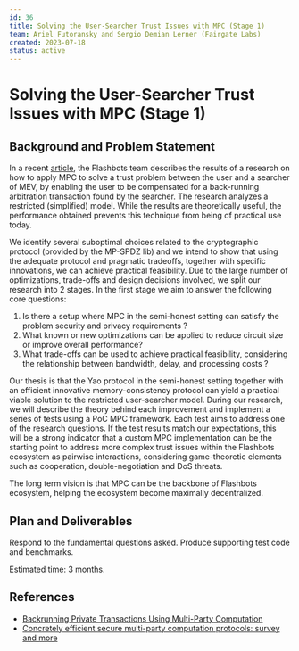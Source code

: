 ```yaml
---
id: 36
title: Solving the User-Searcher Trust Issues with MPC (Stage 1)
team: Ariel Futoransky and Sergio Demian Lerner (Fairgate Labs)
created: 2023-07-18
status: active
---
```


# Solving the User-Searcher Trust Issues with MPC (Stage 1)



## Background and Problem Statement
In a recent [article](https://writings.flashbots.net/backrunning-private-txs-MPC), the Flashbots team describes the results of a research on how to apply MPC to solve a trust problem between the user and a searcher of MEV, by enabling the user to be compensated for a back-running arbitration transaction found by the searcher. The research analyzes a restricted (simplified) model. While the results are theoretically useful, the performance obtained prevents this technique from being of practical use today.

We identify several suboptimal choices related to the cryptographic protocol (provided by the MP-SPDZ lib) and we intend to show that using the adequate protocol and pragmatic tradeoffs, together with specific innovations, we can achieve practical feasibility.
Due to the large number of optimizations, trade-offs and design decisions involved, we split our research into 2 stages. In the first stage we aim to answer the following core questions:

1. Is there a setup where MPC in the semi-honest setting can satisfy the problem security and privacy requirements ?
2. What known or new optimizations can be applied to reduce circuit size or improve overall performance?
3. What trade-offs can be used to achieve practical feasibility, considering the relationship between bandwidth, delay, and processing costs ?


Our  thesis is that the Yao protocol in the semi-honest setting together with an efficient innovative memory-consistency protocol can yield a practical viable solution to the restricted user-searcher model.
During our research, we will describe the theory behind each improvement and implement a series of tests using a PoC MPC framework. Each test aims to address one of the research questions. If the test results match our expectations, this will be a strong indicator that a custom MPC implementation can be the starting point to address more complex trust issues within the Flashbots ecosystem as pairwise interactions, considering game-theoretic elements such as cooperation, double-negotiation and DoS threats.

The long term vision is that MPC can be the backbone of Flashbots ecosystem, helping the ecosystem become maximally decentralized.

## Plan and Deliverables

Respond to the fundamental questions asked. Produce supporting test code and benchmarks. 

Estimated time: 3 months.

## References

- [Backrunning Private Transactions Using Multi-Party Computation](https://writings.flashbots.net/backrunning-private-txs-MPC)
- [Concretely efficient secure multi-party computation protocols: survey and more](https://sands.edpsciences.org/articles/sands/full_html/2022/01/sands20210001/sands20210001.html)
